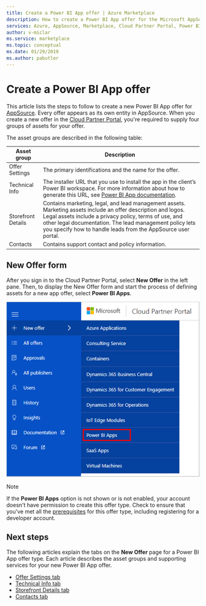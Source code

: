 ```yaml
---
title: Create a Power BI App offer | Azure Marketplace 
description: How to create a Power BI App offer for the Microsoft AppSource Marketplace. 
services: Azure, AppSource, Marketplace, Cloud Partner Portal, Power BI
author: v-miclar
ms.service: marketplace
ms.topic: conceptual
ms.date: 01/29/2019
ms.author: pabutler
---
```


# Create a Power BI App offer

This article lists the steps to follow to create a new Power BI App offer for [AppSource](https://appsource.microsoft.com). Every offer appears as its own entity in AppSource. When you create a new offer in the [Cloud Partner Portal](https://cloudpartner.azure.com/), you're required to supply four groups of assets for your offer.

The asset groups are described in the following table:

|   Asset group      | Description                                                                         |
| ----------------   | ----------------                                                                    |
| Offer Settings     | The primary identifications and the name for the offer.                                      |
| Technical Info     | The installer URL that you use to install the app in the client’s Power BI workspace. For more information about how to generate this URL, see [Power BI App documentation](https://go.microsoft.com/fwlink/?linkid=2028636). |
| Storefront Details | Contains marketing, legal, and lead management assets. Marketing assets include an offer description and logos. Legal assets include a privacy policy, terms of use, and other legal documentation. The lead management policy lets you specify how to handle leads from the AppSource user portal. |
| Contacts           | Contains support contact and policy information.                                     |

## New Offer form

After you sign in to the Cloud Partner Portal, select **New Offer** in the left pane. Then, to display the New Offer form and start the process of defining assets for a new app offer, select **Power BI Apps**.

![Power BI offer menu item](./media/new-offer-menu.png)

> [!NOTE] 
> If the **Power BI Apps** option is not shown or is not enabled, your account doesn't have permission to create this offer type. Check to ensure that you've met all the [prerequisites](./cpp-prerequisites.md) for this offer type, including registering for a developer account.


## Next steps

The following articles explain the tabs on the **New Offer** page for a Power BI App offer type. Each article describes the asset groups and supporting services for your new Power BI App offer.

-  [Offer Settings tab](./cpp-offer-settings-tab.md)
-  [Technical Info tab](./cpp-technical-info-tab.md)
-  [Storefront Details tab](./cpp-storefront-details-tab.md)
-  [Contacts tab](./cpp-contacts-tab.md)
